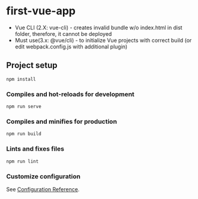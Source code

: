 # first-vue-app
- Vue CLI (2.X: vue-cli) - creates invalid bundle w/o index.html in dist folder, therefore, it cannot be deployed
- Must use(3.x: @vue/cli) - to initialize Vue projects with correct build (or edit webpack.config.js with additional plugin)


## Project setup
```
npm install
```

### Compiles and hot-reloads for development
```
npm run serve
```

### Compiles and minifies for production
```
npm run build
```

### Lints and fixes files
```
npm run lint
```

### Customize configuration
See [Configuration Reference](https://cli.vuejs.org/config/).
